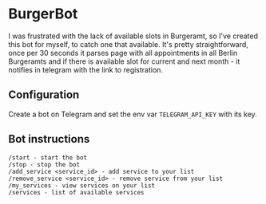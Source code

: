 # BurgerBot

I was frustrated with the lack of available slots in Burgeramt, so I've created this bot for myself,
to catch one that available.
It's pretty straightforward, once per 30 seconds it parses page with all appointments in all Berlin
Burgeramts and if there is available slot for current and next month - it notifies in telegram with
the link to registration.

## Configuration

Create a bot on Telegram and set the env var `TELEGRAM_API_KEY` with its key.

## Bot instructions

```
/start - start the bot
/stop - stop the bot
/add_service <service_id> - add service to your list
/remove_service <service_id> - remove service from your list
/my_services - view services on your list
/services - list of available services
```


